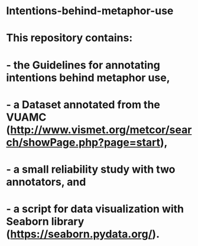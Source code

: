 # Intentions-behind-metaphor-use
# This repository contains:

# - the Guidelines for annotating intentions behind metaphor use,
# - a Dataset annotated from the VUAMC (http://www.vismet.org/metcor/search/showPage.php?page=start),
# - a small reliability study with two annotators, and
# - a script for data visualization with Seaborn library (https://seaborn.pydata.org/).
